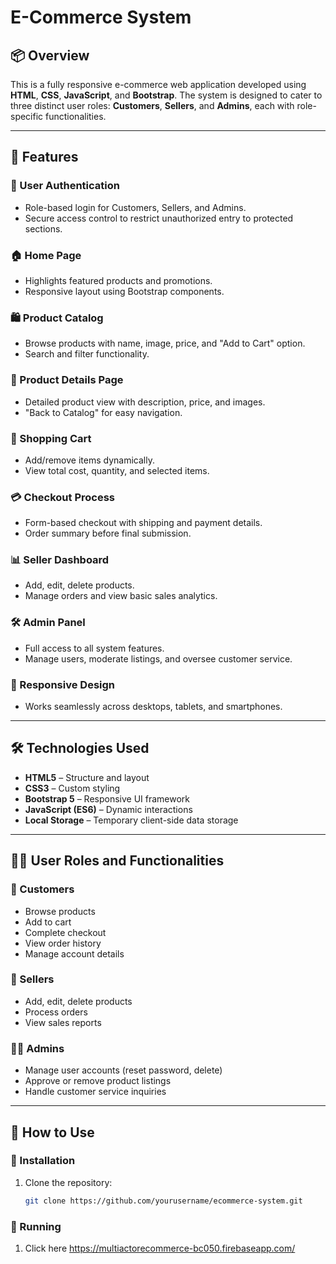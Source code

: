 # E-Commerce System

## 📦 Overview
This is a fully responsive e-commerce web application developed using **HTML**, **CSS**, **JavaScript**, and **Bootstrap**. The system is designed to cater to three distinct user roles: **Customers**, **Sellers**, and **Admins**, each with role-specific functionalities.

---

## 🚀 Features

### 🔐 User Authentication
- Role-based login for Customers, Sellers, and Admins.
- Secure access control to restrict unauthorized entry to protected sections.

### 🏠 Home Page
- Highlights featured products and promotions.
- Responsive layout using Bootstrap components.

### 🛍️ Product Catalog
- Browse products with name, image, price, and "Add to Cart" option.
- Search and filter functionality.

### 📄 Product Details Page
- Detailed product view with description, price, and images.
- "Back to Catalog" for easy navigation.

### 🛒 Shopping Cart
- Add/remove items dynamically.
- View total cost, quantity, and selected items.

### 💳 Checkout Process
- Form-based checkout with shipping and payment details.
- Order summary before final submission.

### 📊 Seller Dashboard
- Add, edit, delete products.
- Manage orders and view basic sales analytics.

### 🛠️ Admin Panel
- Full access to all system features.
- Manage users, moderate listings, and oversee customer service.

### 📱 Responsive Design
- Works seamlessly across desktops, tablets, and smartphones.

---

## 🛠️ Technologies Used

- **HTML5** – Structure and layout
- **CSS3** – Custom styling
- **Bootstrap 5** – Responsive UI framework
- **JavaScript (ES6)** – Dynamic interactions
- **Local Storage** – Temporary client-side data storage

---

## 🧑‍💼 User Roles and Functionalities

### 👤 Customers
- Browse products
- Add to cart
- Complete checkout
- View order history
- Manage account details

### 🏪 Sellers
- Add, edit, delete products
- Process orders
- View sales reports

### 👨‍💼 Admins
- Manage user accounts (reset password, delete)
- Approve or remove product listings
- Handle customer service inquiries

---

## 🧾 How to Use

### 📂 Installation

1. Clone the repository:
   ```bash
   git clone https://github.com/yourusername/ecommerce-system.git
### 📂 Running 
1. Click here
   https://multiactorecommerce-bc050.firebaseapp.com/
